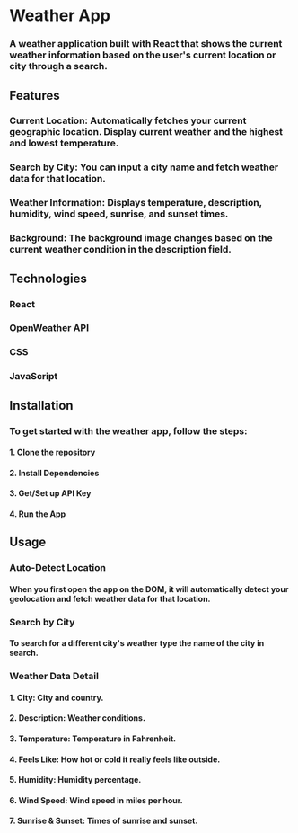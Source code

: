# Weather App
### A weather application built with React that shows the current weather information based on the user's current location or city through a search.

## Features
### Current Location: Automatically fetches your current geographic location. Display current weather and the highest and lowest temperature.
### Search by City: You can input a city name and fetch weather data for that location.
### Weather Information: Displays temperature, description, humidity, wind speed, sunrise, and sunset times.
### Background: The background image changes based on the current weather condition in the description field.

## Technologies
### React
### OpenWeather API
### CSS
### JavaScript

## Installation
### To get started with the weather app, follow the steps:
#### 1. Clone the repository
#### 2. Install Dependencies
#### 3. Get/Set up API Key
#### 4. Run the App

## Usage
### Auto-Detect Location
#### When you first open the app on the DOM, it will automatically detect your geolocation and fetch weather data for that location.

### Search by City
#### To search for a different city's weather type the name of the city in search.

### Weather Data Detail
####  1. City: City and country.
####  2. Description: Weather conditions.
####  3. Temperature: Temperature in Fahrenheit.
####  4. Feels Like: How hot or cold it really feels like outside.
####  5. Humidity: Humidity percentage.
####  6. Wind Speed: Wind speed in miles per hour.
####  7. Sunrise & Sunset: Times of sunrise and sunset.